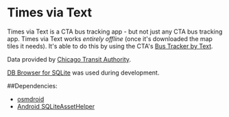 # Times via Text
Times via Text is a CTA bus tracking app - but not just any CTA bus tracking app.
Times via Text works *entirely offline* (once it's downloaded the map tiles it needs).
It's able to do this by using the CTA's [Bus Tracker by Text](http://www.transitchicago.com/riding_cta/how_to_guides/bustrackertext.aspx).

Data provided by [Chicago Transit Authority](http://transitchicago.com).

[DB Browser for SQLite](https://github.com/sqlitebrowser/sqlitebrowser) was used during development.

##Dependencies:

* [osmdroid](https://github.com/osmdroid/osmdroid)
* [Android SQLiteAssetHelper](https://github.com/jgilfelt/android-sqlite-asset-helper)
